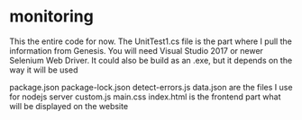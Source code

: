 # monitoring
 
This the entire code for now. The UnitTest1.cs file is the part where I pull the information from Genesis. You will need Visual Studio 2017 or newer
Selenium Web Driver. It could also be build as an .exe, but it depends on the way it will be used

package.json	package-lock.json	detect-errors.js	data.json	are the files I use for nodejs server
custom.js	main.css	index.html is the frontend part what will be displayed on the website
